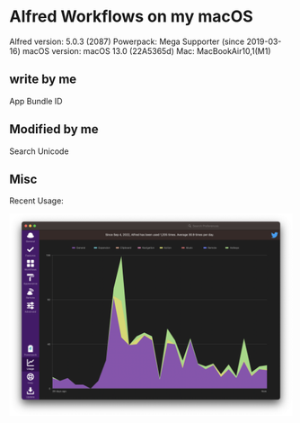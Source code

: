 # Alfred Workflows on my macOS


Alfred version: 5.0.3 (2087)
Powerpack: Mega Supporter (since 2019-03-16)
macOS version: macOS 13.0 (22A5365d)
Mac: MacBookAir10,1(M1)



## write by me

App Bundle ID


## Modified by me

Search Unicode



## Misc


Recent Usage:

![recent usage](./attachments/recent-usage.png)


